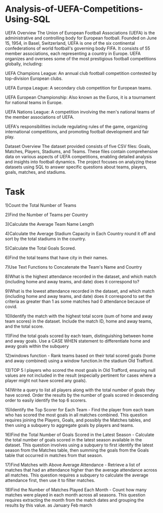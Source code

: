 # Analysis-of-UEFA-Competitions-Using-SQL

UEFA Overview
The Union of European Football Associations (UEFA) is the administrative and controlling body for European football. Founded on June 15, 1954, in Basel, Switzerland, UEFA is one of the six continental confederations of world football's governing body FIFA. It consists of 55 member associations, each representing a country in Europe. UEFA organizes and oversees some of the most prestigious football competitions globally, including:

UEFA Champions League: An annual club football competition contested by top-division European clubs.

UEFA Europa League: A secondary club competition for European teams.

UEFA European Championship: Also known as the Euros, it is a tournament for national teams in Europe.

UEFA Nations League: A competition involving the men's national teams of the member associations of UEFA.

UEFA's responsibilities include regulating rules of the game, organizing international competitions, and promoting football development and fair play.

Dataset Overview
The dataset provided consists of five CSV files: Goals, Matches, Players, Stadiums, and Teams. These files contain comprehensive data on various aspects of UEFA competitions, enabling detailed analysis and insights into football dynamics. The project focuses on analyzing these datasets using SQL to answer specific questions about teams, players, goals, matches, and stadiums.

# Task

  1)Count the Total Number of Teams
  
  2)Find the Number of Teams per Country
  
  3)Calculate the Average Team Name Length
  
  4)Calculate the Average Stadium Capacity in Each Country round it off and sort by the total stadiums in the country.
  
  5)Calculate the Total Goals Scored.
  
  6)Find the total teams that have city in their names.
  
  7)Use Text Functions to Concatenate the Team's Name and Country
  
  8)What is the highest attendance recorded in the dataset, and which match (including home and away teams, and date) does it correspond to?
  
  9)What is the lowest attendance recorded in the dataset, and which match (including home and away teams, and date) does it correspond to set the criteria as greater than 1 as some matches had 0 attendance because of covid.
  
  10)Identify the match with the highest total score (sum of home and away team scores) in the dataset. Include the match ID, home and away teams, and the total score.
  
  11)Find the total goals scored by each team, distinguishing between home and away goals. Use a CASE WHEN statement to differentiate home and away goals within the subquery
  
  12)windows function - Rank teams based on their total scored goals (home and away combined) using a window function.In the stadium Old Trafford.
  
  13)TOP 5 l players who scored the most goals in Old Trafford, ensuring null values are not included in the result (especially pertinent for cases where a player might not have scored any goals).
  
  14)Write a query to list all players along with the total number of goals they have scored. Order the results by the number of goals scored in descending order to easily identify the top 6 scorers.
  
  15)Identify the Top Scorer for Each Team - Find the player from each team who has scored the most goals in all matches combined. This question requires joining the Players, Goals, and possibly the Matches tables, and then using a subquery to aggregate goals by players and teams.
  
  16)Find the Total Number of Goals Scored in the Latest Season - Calculate the total number of goals scored in the latest season available in the dataset. This question involves using a subquery to first identify the latest season from the Matches table, then summing the goals from the Goals table that occurred in matches from that season.
  
  17)Find Matches with Above Average Attendance - Retrieve a list of matches that had an attendance higher than the average attendance across all matches. This question requires a subquery to calculate the average attendance first, then use it to filter matches.
  
  18)Find the Number of Matches Played Each Month - Count how many matches were played in each month across all seasons. This question requires extracting the month from the match dates and grouping the results by this value. as January Feb march

